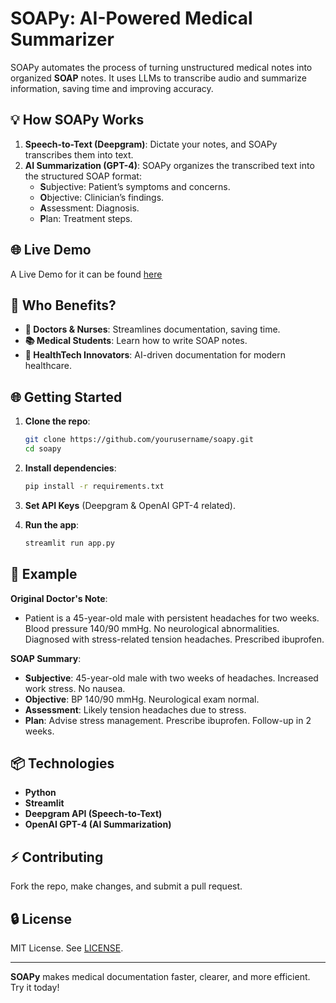 # SOAPy: AI-Powered Medical Summarizer

SOAPy automates the process of turning unstructured medical notes into organized **SOAP** notes. It uses LLMs to transcribe audio and summarize information, saving time and improving accuracy.

## 💡 How SOAPy Works

1. **Speech-to-Text (Deepgram)**: Dictate your notes, and SOAPy transcribes them into text.
2. **AI Summarization (GPT-4)**: SOAPy organizes the transcribed text into the structured SOAP format:
   - **S**ubjective: Patient’s symptoms and concerns.
   - **O**bjective: Clinician’s findings.
   - **A**ssessment: Diagnosis.
   - **P**lan: Treatment steps.

## 🌐 Live Demo

A Live Demo for it can be found [here](https://soapy-demo.streamlit.app/)


## 🚀 Who Benefits?

- **🏥 Doctors & Nurses**: Streamlines documentation, saving time.
- **📚 Medical Students**: Learn how to write SOAP notes.
- **🚀 HealthTech Innovators**: AI-driven documentation for modern healthcare.

## 🌐 Getting Started

1. **Clone the repo**:
    ```bash
    git clone https://github.com/yourusername/soapy.git
    cd soapy
    ```

2. **Install dependencies**:
    ```bash
    pip install -r requirements.txt
    ```

3. **Set API Keys** (Deepgram & OpenAI GPT-4 related).

4. **Run the app**:
    ```bash
    streamlit run app.py
    ```

## 📑 Example

**Original Doctor's Note**:
- Patient is a 45-year-old male with persistent headaches for two weeks. Blood pressure 140/90 mmHg. No neurological abnormalities. Diagnosed with stress-related tension headaches. Prescribed ibuprofen.

**SOAP Summary**:
- **Subjective**: 45-year-old male with two weeks of headaches. Increased work stress. No nausea.
- **Objective**: BP 140/90 mmHg. Neurological exam normal.
- **Assessment**: Likely tension headaches due to stress.
- **Plan**: Advise stress management. Prescribe ibuprofen. Follow-up in 2 weeks.

## 📦 Technologies

- **Python**
- **Streamlit**
- **Deepgram API (Speech-to-Text)**
- **OpenAI GPT-4 (AI Summarization)**

## ⚡ Contributing

Fork the repo, make changes, and submit a pull request.

## 🔒 License

MIT License. See [LICENSE](LICENSE).

---

**SOAPy** makes medical documentation faster, clearer, and more efficient. Try it today!

